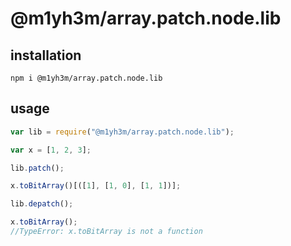 # @m1yh3m/array.patch.node.lib

## installation

`npm i @m1yh3m/array.patch.node.lib`

## usage

```javascript
var lib = require("@m1yh3m/array.patch.node.lib");

var x = [1, 2, 3];

lib.patch();

x.toBitArray()[([1], [1, 0], [1, 1])];

lib.depatch();

x.toBitArray();
//TypeError: x.toBitArray is not a function
```
